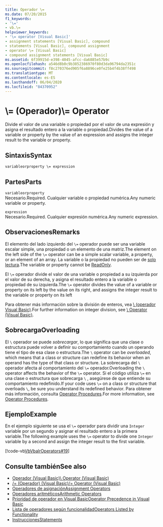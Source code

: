 ```yaml
---
title: Operador \=
ms.date: 07/20/2015
f1_keywords:
- '\='
- vb.\=
helpviewer_keywords:
- '\= operator [Visual Basic]'
- assignment statements [Visual Basic], compound
- statements [Visual Basic], compound assignment
- operator \= [Visual Basic]
- compound assignment statements [Visual Basic]
ms.assetid: 6f39915d-e398-4045-afcc-da6885e57b9c
ms.openlocfilehash: a546d8b0c9b3852386970f80d3da96794da2351c
ms.sourcegitcommit: f8c270376ed905f6a8896ce0fe25b4f4b38ff498
ms.translationtype: MT
ms.contentlocale: es-ES
ms.lasthandoff: 06/04/2020
ms.locfileid: "84370952"
---
```

# <a name="-operator"></a><span data-ttu-id="bc5ca-102">\\= (Operador)</span><span class="sxs-lookup"><span data-stu-id="bc5ca-102">\\= Operator</span></span>
<span data-ttu-id="bc5ca-103">Divide el valor de una variable o propiedad por el valor de una expresión y asigna el resultado entero a la variable o propiedad.</span><span class="sxs-lookup"><span data-stu-id="bc5ca-103">Divides the value of a variable or property by the value of an expression and assigns the integer result to the variable or property.</span></span>  
  
## <a name="syntax"></a><span data-ttu-id="bc5ca-104">Sintaxis</span><span class="sxs-lookup"><span data-stu-id="bc5ca-104">Syntax</span></span>  
  
```vb  
variableorproperty \= expression  
```  
  
## <a name="parts"></a><span data-ttu-id="bc5ca-105">Partes</span><span class="sxs-lookup"><span data-stu-id="bc5ca-105">Parts</span></span>  
 `variableorproperty`  
 <span data-ttu-id="bc5ca-106">Necesario.</span><span class="sxs-lookup"><span data-stu-id="bc5ca-106">Required.</span></span> <span data-ttu-id="bc5ca-107">Cualquier variable o propiedad numérica.</span><span class="sxs-lookup"><span data-stu-id="bc5ca-107">Any numeric variable or property.</span></span>  
  
 `expression`  
 <span data-ttu-id="bc5ca-108">Necesario.</span><span class="sxs-lookup"><span data-stu-id="bc5ca-108">Required.</span></span> <span data-ttu-id="bc5ca-109">Cualquier expresión numérica.</span><span class="sxs-lookup"><span data-stu-id="bc5ca-109">Any numeric expression.</span></span>  
  
## <a name="remarks"></a><span data-ttu-id="bc5ca-110">Observaciones</span><span class="sxs-lookup"><span data-stu-id="bc5ca-110">Remarks</span></span>  
 <span data-ttu-id="bc5ca-111">El elemento del lado izquierdo del `\=` operador puede ser una variable escalar simple, una propiedad o un elemento de una matriz.</span><span class="sxs-lookup"><span data-stu-id="bc5ca-111">The element on the left side of the `\=` operator can be a simple scalar variable, a property, or an element of an array.</span></span> <span data-ttu-id="bc5ca-112">La variable o la propiedad no pueden ser de [solo lectura](../modifiers/readonly.md).</span><span class="sxs-lookup"><span data-stu-id="bc5ca-112">The variable or property cannot be [ReadOnly](../modifiers/readonly.md).</span></span>  
  
 <span data-ttu-id="bc5ca-113">El `\=` operador divide el valor de una variable o propiedad a su izquierda por el valor de su derecha, y asigna el resultado entero a la variable o propiedad de su izquierda.</span><span class="sxs-lookup"><span data-stu-id="bc5ca-113">The `\=` operator divides the value of a variable or property on its left by the value on its right, and assigns the integer result to the variable or property on its left</span></span>  
  
 <span data-ttu-id="bc5ca-114">Para obtener más información sobre la división de enteros, vea [\ (operador Visual Basic)](integer-division-operator.md).</span><span class="sxs-lookup"><span data-stu-id="bc5ca-114">For further information on integer division, see [\ Operator (Visual Basic)](integer-division-operator.md).</span></span>  
  
## <a name="overloading"></a><span data-ttu-id="bc5ca-115">Sobrecarga</span><span class="sxs-lookup"><span data-stu-id="bc5ca-115">Overloading</span></span>  
 <span data-ttu-id="bc5ca-116">El `\` operador se puede *sobrecargar*, lo que significa que una clase o estructura puede volver a definir su comportamiento cuando un operando tiene el tipo de esa clase o estructura.</span><span class="sxs-lookup"><span data-stu-id="bc5ca-116">The `\` operator can be *overloaded*, which means that a class or structure can redefine its behavior when an operand has the type of that class or structure.</span></span> <span data-ttu-id="bc5ca-117">La sobrecarga del `\` operador afecta al comportamiento del `\=` operador.</span><span class="sxs-lookup"><span data-stu-id="bc5ca-117">Overloading the `\` operator affects the behavior of the `\=` operator.</span></span> <span data-ttu-id="bc5ca-118">Si el código utiliza `\=` en una clase o estructura que sobrecarga `\` , asegúrese de que entiende su comportamiento redefinido.</span><span class="sxs-lookup"><span data-stu-id="bc5ca-118">If your code uses `\=` on a class or structure that overloads `\`, be sure you understand its redefined behavior.</span></span> <span data-ttu-id="bc5ca-119">Para obtener más información, consulta [Operator Procedures](../../programming-guide/language-features/procedures/operator-procedures.md).</span><span class="sxs-lookup"><span data-stu-id="bc5ca-119">For more information, see [Operator Procedures](../../programming-guide/language-features/procedures/operator-procedures.md).</span></span>  
  
## <a name="example"></a><span data-ttu-id="bc5ca-120">Ejemplo</span><span class="sxs-lookup"><span data-stu-id="bc5ca-120">Example</span></span>  
 <span data-ttu-id="bc5ca-121">En el ejemplo siguiente se usa el `\=` operador para dividir una `Integer` variable por un segundo y asignar el resultado entero a la primera variable.</span><span class="sxs-lookup"><span data-stu-id="bc5ca-121">The following example uses the `\=` operator to divide one `Integer` variable by a second and assign the integer result to the first variable.</span></span>  
  
 [!code-vb[VbVbalrOperators#19](~/samples/snippets/visualbasic/VS_Snippets_VBCSharp/VbVbalrOperators/VB/Class1.vb#19)]  
  
## <a name="see-also"></a><span data-ttu-id="bc5ca-122">Consulte también</span><span class="sxs-lookup"><span data-stu-id="bc5ca-122">See also</span></span>

- [<span data-ttu-id="bc5ca-123">Operador (Visual Basic)</span><span class="sxs-lookup"><span data-stu-id="bc5ca-123">\ Operator (Visual Basic)</span></span>](integer-division-operator.md)
- [<span data-ttu-id="bc5ca-124">/= (Operador) (Visual Basic)</span><span class="sxs-lookup"><span data-stu-id="bc5ca-124">/= Operator (Visual Basic)</span></span>](floating-point-division-assignment-operator.md)
- [<span data-ttu-id="bc5ca-125">Operadores de asignación</span><span class="sxs-lookup"><span data-stu-id="bc5ca-125">Assignment Operators</span></span>](assignment-operators.md)
- [<span data-ttu-id="bc5ca-126">Operadores aritméticos</span><span class="sxs-lookup"><span data-stu-id="bc5ca-126">Arithmetic Operators</span></span>](arithmetic-operators.md)
- [<span data-ttu-id="bc5ca-127">Prioridad de operador en Visual Basic</span><span class="sxs-lookup"><span data-stu-id="bc5ca-127">Operator Precedence in Visual Basic</span></span>](operator-precedence.md)
- [<span data-ttu-id="bc5ca-128">Lista de operadores según funcionalidad</span><span class="sxs-lookup"><span data-stu-id="bc5ca-128">Operators Listed by Functionality</span></span>](operators-listed-by-functionality.md)
- [<span data-ttu-id="bc5ca-129">Instrucciones</span><span class="sxs-lookup"><span data-stu-id="bc5ca-129">Statements</span></span>](../../programming-guide/language-features/statements.md)
